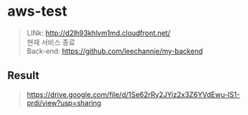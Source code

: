 # aws-test

> LINk: http://d2lh93khlvm1md.cloudfront.net/
><br> 현재 서비스 종료
><br> Back-end: https://github.com/leechannie/my-backend

## Result
> https://drive.google.com/file/d/1Se62rRy2JYiz2x3Z6YVdEwu-IS1-prdi/view?usp=sharing
